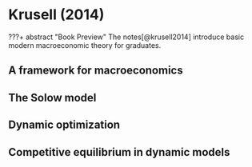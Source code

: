 # Krusell (2014)

???+ abstract "Book Preview"
    The notes[@krusell2014] introduce basic modern macroeconomic theory for graduates.  


## A framework for macroeconomics


## The Solow model


## Dynamic optimization

## Competitive equilibrium in dynamic models


